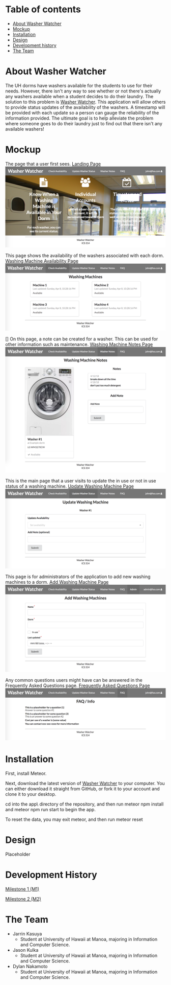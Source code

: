 # Table of contents

* [About Washer Watcher](#about-washer-watcher)
* [Mockup](#mockup)
* [Installation](#installation)
* [Design](#design)
* [Development history](#development-history)
* [The Team](#the-team)

# About Washer Watcher
The UH dorms have washers available for the students to use for their needs. However, there isn't any way to see whether or not there's actually any washers available when a student decides to do their laundry. The solution to this problem is [Washer Watcher](http://washerwatcher.meteorapp.com/). This application will allow others to provide status updates of the availability of the washers. A timestamp will be provided with each update so a person can gauge the reliability of the information provided. The ultimate goal is to help alleviate the problem where someone goes to do their laundry just to find out that there isn't any available washers!

# Mockup
The page that a user first sees.
[Landing Page](http://washerwatcher.meteorapp.com/#/)
![](images/home-page.png)

This page shows the availability of the washers associated with each dorm. [Washing Machine Availability Page](http://washerwatcher.meteorapp.com/#/machines)
![](images/washer-availability.png)

[]
On this page, a note can be created for a washer. This can be used for other information such as maintenance. [Washing Machine Notes Page](http://washerwatcher.meteorapp.com/#/notes)
![](images/washer-notes.png)

This is the main page that a user visits to update the in use or not in use status of a washing machine. [Update Washing Machine Page](http://washerwatcher.meteorapp.com/#/update)
![](images/washer-update.png)

This page is for administrators of the application to add new washing machines to a dorm. [Add Washing Machine Page](http://washerwatcher.meteorapp.com/#/admin)
![](images/add-washer.png)

Any common questions users might have can be answered in the Frequently Asked Questions page. [Frequently Asked Questions Page](http://washerwatcher.meteorapp.com/#/faq)
![](images/faq.png)

# Installation
First, install Meteor.

Next, download the latest version of [Washer Watcher](https://github.com/washerwatcher/washerwatcher) to your computer. You can either download it straight from GitHub, or fork it to your account and clone it to your desktop.

cd into the app\ directory of the repository, and then run meteor npm install and meteor npm run start to begin the app.

To reset the data, you may exit meteor, and then run meteor reset

# Design
Placeholder

# Development History
[Milestone 1 (M1)](https://github.com/washerwatcher/washerwatcher/projects/1) 

[Milestone 2 (M2)](https://github.com/washerwatcher/washerwatcher/projects/2)

# The Team
- Jarrin Kasuya
  * Student at University of Hawaii at Manoa, majoring in Information and Computer Science.  
- Jason Kulka  
  * Student at University of Hawaii at Manoa, majoring in Information and Computer Science.  
- Dylan Nakamoto  
  * Student at University of Hawaii at Manoa, majoring in Information and Computer Science.  
